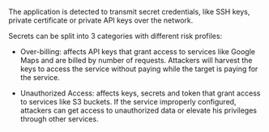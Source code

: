 The application is detected to transmit secret credentials, like SSH keys, private certificate or private API keys over the network.

Secrets can be split into 3 categories with different risk profiles:

* Over-billing: affects API keys that grant access to services like Google Maps and are billed by number of requests.
Attackers will harvest the keys to access the service without paying while the target is paying for the service.
  
* Unauthorized Access: affects keys, secrets and token that grant access to services like S3 buckets. If
the service improperly configured, attackers can get access to unauthorized data or elevate his privileges through 
  other services.
  

